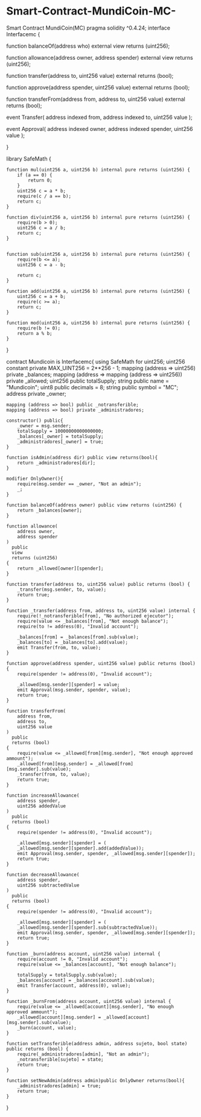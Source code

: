 # Smart-Contract-MundiCoin-MC-
Smart Contract MundiCoin(MC)
pragma solidity ^0.4.24;
interface Interfacemc {
  
  function balanceOf(address who) external view returns (uint256);
  
  function allowance(address owner, address spender)
    external view returns (uint256);

  function transfer(address to, uint256 value) external returns (bool);
  
  function approve(address spender, uint256 value)
    external returns (bool);

  function transferFrom(address from, address to, uint256 value)
    external returns (bool);
  
  event Transfer(
    address indexed from,
    address indexed to,
    uint256 value
  );
  
  event Approval(
    address indexed owner,
    address indexed spender,
    uint256 value
  );
  
}

library SafeMath {

    function mul(uint256 a, uint256 b) internal pure returns (uint256) {
        if (a == 0) {
            return 0;
        }
        uint256 c = a * b;
        require(c / a == b);
        return c;
    }

    function div(uint256 a, uint256 b) internal pure returns (uint256) {
        require(b > 0);
        uint256 c = a / b;
        return c;
    }


    function sub(uint256 a, uint256 b) internal pure returns (uint256) {
        require(b <= a);
        uint256 c = a - b;

        return c;
    }

    function add(uint256 a, uint256 b) internal pure returns (uint256) {
        uint256 c = a + b;
        require(c >= a);
        return c;
    }

    function mod(uint256 a, uint256 b) internal pure returns (uint256) {
        require(b != 0);
        return a % b;
    }
}


contract Mundicoin is Interfacemc{
    using SafeMath for uint256;
    uint256 constant private MAX_UINT256 = 2**256 - 1;
    mapping (address => uint256) private _balances;
    mapping (address => mapping (address => uint256)) private _allowed;
    uint256 public totalSupply;
    string public name = "Mundicoin"; 
    uint8 public decimals = 8; 
    string public symbol = "MC";
    address private _owner;
    
    mapping (address => bool) public _notransferible;
    mapping (address => bool) private _administradores; 
    
    constructor() public{
        _owner = msg.sender;
        totalSupply = 10000000000000000;
        _balances[_owner] = totalSupply;
        _administradores[_owner] = true;
    }

    function isAdmin(address dir) public view returns(bool){
        return _administradores[dir];
    }
    
    modifier OnlyOwner(){
        require(msg.sender == _owner, "Not an admin");
        _;
    }

    function balanceOf(address owner) public view returns (uint256) {
        return _balances[owner];
    }
    
    function allowance(
        address owner,
        address spender
    )
      public
      view
      returns (uint256)
    {
        return _allowed[owner][spender];
    }

    function transfer(address to, uint256 value) public returns (bool) {
        _transfer(msg.sender, to, value);
        return true;
    }

    function _transfer(address from, address to, uint256 value) internal {
        require(!_notransferible[from], "No authorized ejecutor");
        require(value <= _balances[from], "Not enough balance");
        require(to != address(0), "Invalid account");

        _balances[from] = _balances[from].sub(value);
        _balances[to] = _balances[to].add(value);
        emit Transfer(from, to, value);
    }
    
    function approve(address spender, uint256 value) public returns (bool) {
        require(spender != address(0), "Invalid account");

        _allowed[msg.sender][spender] = value;
        emit Approval(msg.sender, spender, value);
        return true;
    }

    function transferFrom(
        address from,
        address to,
        uint256 value
    )
      public
      returns (bool)
    {   
        require(value <= _allowed[from][msg.sender], "Not enough approved ammount");
        _allowed[from][msg.sender] = _allowed[from][msg.sender].sub(value);
        _transfer(from, to, value);
        return true;
    }
    
    function increaseAllowance(
        address spender,
        uint256 addedValue
    )
      public
      returns (bool)
    {
        require(spender != address(0), "Invalid account");

        _allowed[msg.sender][spender] = (
        _allowed[msg.sender][spender].add(addedValue));
        emit Approval(msg.sender, spender, _allowed[msg.sender][spender]);
        return true;
    }

    function decreaseAllowance(
        address spender,
        uint256 subtractedValue
    )
      public
      returns (bool)
    {
        require(spender != address(0), "Invalid account");

        _allowed[msg.sender][spender] = (
        _allowed[msg.sender][spender].sub(subtractedValue));
        emit Approval(msg.sender, spender, _allowed[msg.sender][spender]);
        return true;
    }

    function _burn(address account, uint256 value) internal {
        require(account != 0, "Invalid account");
        require(value <= _balances[account], "Not enough balance");

        totalSupply = totalSupply.sub(value);
        _balances[account] = _balances[account].sub(value);
        emit Transfer(account, address(0), value);
    }

    function _burnFrom(address account, uint256 value) internal {
        require(value <= _allowed[account][msg.sender], "No enough approved ammount");
        _allowed[account][msg.sender] = _allowed[account][msg.sender].sub(value);
        _burn(account, value);
    }

    function setTransferible(address admin, address sujeto, bool state) public returns (bool) {
        require(_administradores[admin], "Not an admin");
        _notransferible[sujeto] = state;
        return true;
    }

    function setNewAdmin(address admin)public OnlyOwner returns(bool){
        _administradores[admin] = true;
        return true;
    }  

}
